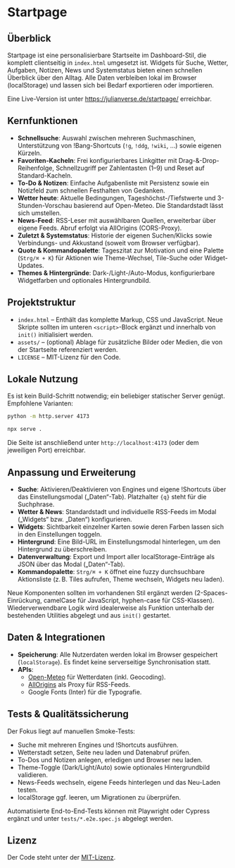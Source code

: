 ﻿# Startpage

## Überblick
Startpage ist eine personalisierbare Startseite im Dashboard-Stil, die komplett clientseitig in `index.html` umgesetzt ist. Widgets für Suche, Wetter, Aufgaben, Notizen, News und Systemstatus bieten einen schnellen Überblick über den Alltag. Alle Daten verbleiben lokal im Browser (localStorage) und lassen sich bei Bedarf exportieren oder importieren.

Eine Live-Version ist unter https://julianverse.de/startpage/ erreichbar.

## Kernfunktionen
- **Schnellsuche**: Auswahl zwischen mehreren Suchmaschinen, Unterstützung von !Bang-Shortcuts (`!g`, `!ddg`, `!wiki`, …) sowie eigenen Kürzeln.
- **Favoriten-Kacheln**: Frei konfigurierbares Linkgitter mit Drag-&-Drop-Reihenfolge, Schnellzugriff per Zahlentasten (1–9) und Reset auf Standard-Kacheln.
- **To-Do & Notizen**: Einfache Aufgabenliste mit Persistenz sowie ein Notizfeld zum schnellen Festhalten von Gedanken.
- **Wetter heute**: Aktuelle Bedingungen, Tageshöchst-/Tiefstwerte und 3-Stunden-Vorschau basierend auf Open-Meteo. Die Standardstadt lässt sich umstellen.
- **News-Feed**: RSS-Leser mit auswählbaren Quellen, erweiterbar über eigene Feeds. Abruf erfolgt via AllOrigins (CORS-Proxy).
- **Zuletzt & Systemstatus**: Historie der eigenen Suchen/Klicks sowie Verbindungs- und Akkustand (soweit vom Browser verfügbar).
- **Quote & Kommandopalette**: Tageszitat zur Motivation und eine Palette (`Strg/⌘ + K`) für Aktionen wie Theme-Wechsel, Tile-Suche oder Widget-Updates.
- **Themes & Hintergründe**: Dark-/Light-/Auto-Modus, konfigurierbare Widgetfarben und optionales Hintergrundbild.

## Projektstruktur
- `index.html` – Enthält das komplette Markup, CSS und JavaScript. Neue Skripte sollten im unteren `<script>`-Block ergänzt und innerhalb von `init()` initialisiert werden.
- `assets/` – (optional) Ablage für zusätzliche Bilder oder Medien, die von der Startseite referenziert werden.
- `LICENSE` – MIT-Lizenz für den Code.

## Lokale Nutzung
Es ist kein Build-Schritt notwendig; ein beliebiger statischer Server genügt. Empfohlene Varianten:

```bash
python -m http.server 4173
```

```bash
npx serve .
```

Die Seite ist anschließend unter `http://localhost:4173` (oder dem jeweiligen Port) erreichbar.

## Anpassung und Erweiterung
- **Suche**: Aktivieren/Deaktivieren von Engines und eigene !Shortcuts über das Einstellungsmodal („Daten“-Tab). Platzhalter `{q}` steht für die Suchphrase.
- **Wetter & News**: Standardstadt und individuelle RSS-Feeds im Modal („Widgets“ bzw. „Daten“) konfigurieren.
- **Widgets**: Sichtbarkeit einzelner Karten sowie deren Farben lassen sich in den Einstellungen toggeln.
- **Hintergrund**: Eine Bild-URL im Einstellungsmodal hinterlegen, um den Hintergrund zu überschreiben.
- **Datenverwaltung**: Export und Import aller localStorage-Einträge als JSON über das Modal („Daten“-Tab).
- **Kommandopalette**: `Strg/⌘ + K` öffnet eine fuzzy durchsuchbare Aktionsliste (z. B. Tiles aufrufen, Theme wechseln, Widgets neu laden).

Neue Komponenten sollten im vorhandenen Stil ergänzt werden (2-Spaces-Einrückung, camelCase für JavaScript, hyphen-case für CSS-Klassen). Wiederverwendbare Logik wird idealerweise als Funktion unterhalb der bestehenden Utilities abgelegt und aus `init()` gestartet.

## Daten & Integrationen
- **Speicherung**: Alle Nutzerdaten werden lokal im Browser gespeichert (`localStorage`). Es findet keine serverseitige Synchronisation statt.
- **APIs**:
  - [Open-Meteo](https://open-meteo.com/) für Wetterdaten (inkl. Geocoding).
  - [AllOrigins](https://allorigins.win/) als Proxy für RSS-Feeds.
  - Google Fonts (Inter) für die Typografie.

## Tests & Qualitätssicherung
Der Fokus liegt auf manuellen Smoke-Tests:
- Suche mit mehreren Engines und !Shortcuts ausführen.
- Wetterstadt setzen, Seite neu laden und Datenabruf prüfen.
- To-Dos und Notizen anlegen, erledigen und Browser neu laden.
- Theme-Toggle (Dark/Light/Auto) sowie optionales Hintergrundbild validieren.
- News-Feeds wechseln, eigene Feeds hinterlegen und das Neu-Laden testen.
- localStorage ggf. leeren, um Migrationen zu überprüfen.

Automatisierte End-to-End-Tests können mit Playwright oder Cypress ergänzt und unter `tests/*.e2e.spec.js` abgelegt werden.

## Lizenz
Der Code steht unter der [MIT-Lizenz](LICENSE).
